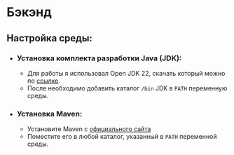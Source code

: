 # Бэкэнд
## Настройка среды:
* ### Установка комплекта разработки Java (JDK):
  * Для работы я использовал Open JDK 22, скачать который можно по [ссылке](https://jdk.java.net/22/).
  *  После  необходимо  добавить каталог `/bin` JDK в `PATH` переменную среды.
 
* ### Установка Maven:
  * Установите Maven с [официального сайта](https://maven.apache.org/download.cgi)
  * Поместите его в любой каталог, указанный в `PATH` переменной среды.

